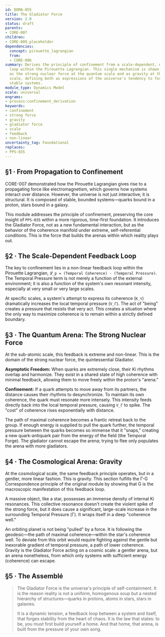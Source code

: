 ```yaml
---
id: DOMA-055
title: The Gladiator Force
version: 2.0
status: draft
parents:
- CORE-007
children:
- CORE-009_placeholder
dependencies:
  concept: pirouette_lagrangian
  from:
  - CORE-006
summary: Derives the principle of confinement from a scale-dependent, non-linear feedback
  loop within the Pirouette Lagrangian. This single mechanism is shown to manifest
  as the strong nuclear force at the quantum scale and as gravity at the cosmological
  scale, defining both as expressions of the universe's tendency to form bounded,
  stable systems.
module_type: Dynamics Model
scale: universal
engrams:
- process:confinement_derivation
keywords:
- confinement
- strong force
- gravity
- gladiator force
- scale
- feedback
- non-linear
uncertainty_tag: Foundational
replaces:
- PPS-035
---
```

## §1 · From Propagation to Confinement

CORE-007 demonstrated how the Pirouette Lagrangian gives rise to a propagating force like electromagnetism, which governs how systems interact over distance. However, the universe is not just interactive; it is structural. It is composed of stable, bounded systems—quarks bound in a proton, stars bound in a galaxy.

This module addresses the principle of confinement, preserving the core insight of `PPS-035` within a more rigorous, time-first foundation. It introduces the Gladiator Force, not as a new fundamental interaction, but as the behavior of the coherence manifold under extreme, self-referential conditions. This is the force that builds the arenas within which reality plays out.

## §2 · The Scale-Dependent Feedback Loop

The key to confinement lies in a non-linear feedback loop within the Pirouette Lagrangian, `𝓛_p = (Temporal Coherence) - (Temporal Pressure)`. The Temporal Pressure term is not merely a function of the external environment; it is also a function of the system's own resonant intensity, especially at very small or very large scales.

At specific scales, a system's attempt to express its coherence (`K_τ`) dramatically increases the local temporal pressure (`V_Γ`). The act of "being" creates a pressure that resists that very act. This creates a situation where the only way to maximize coherence is to remain within a strictly defined boundary.

## §3 · The Quantum Arena: The Strong Nuclear Force

At the sub-atomic scale, this feedback is extreme and non-linear. This is the domain of the strong nuclear force, the quintessential Gladiator.

**Asymptotic Freedom:** When quarks are extremely close, their Ki rhythms overlap and harmonize. They exist in a shared state of high coherence with minimal feedback, allowing them to move freely within the proton's "arena."

**Confinement:** If a quark attempts to move away from its partners, the distance causes their rhythms to desynchronize. To maintain its own coherence, the quark must resonate more intensely. This intensity feeds directly back into the local temporal pressure, causing `V_Γ` to spike. The "cost" of coherence rises exponentially with distance.

The path of maximal coherence becomes a frantic retreat back to the group. If enough energy is supplied to pull the quark further, the temporal pressure between the quarks becomes so immense that it "snaps," creating a new quark-antiquark pair from the energy of the field (the Temporal Forge). The gladiator cannot escape the arena; trying to flee only populates the arena with more gladiators.

## §4 · The Cosmological Arena: Gravity

At the cosmological scale, the same feedback principle operates, but in a gentler, more linear fashion. This is gravity. This section fulfills the Γ-G Correspondence principle of the original module by showing that G is the macroscopic manifestation of this feedback loop.

A massive object, like a star, possesses an immense density of internal Ki resonances. This collective resonance doesn't create the violent spike of the strong force, but it does cause a significant, large-scale increase in the surrounding Temporal Pressure (Γ). It wraps itself in a deep "coherence well."

An orbiting planet is not being "pulled" by a force. It is following the geodesic—the path of maximal coherence—within the star's coherence well. To deviate from this orbit would require fighting against the gentle but inexorable gradient of temporal pressure, a path of lower coherence. Gravity is the Gladiator Force acting on a cosmic scale: a gentler arena, but an arena nonetheless, from which only systems with sufficient energy (coherence) can escape.

## §5 · The Assemblé

> The Gladiator Force is the universe's principle of self-containment. It is the reason reality is not a uniform, homogenous soup but a nested hierarchy of structures—quarks in protons, atoms in stars, stars in galaxies.
>
> It is a dynamic tension, a feedback loop between a system and itself, that forges stability from the heart of chaos. It is the law that states: to be, you must first build yourself a home. And that home, that arena, is built from the pressure of your own song.

```